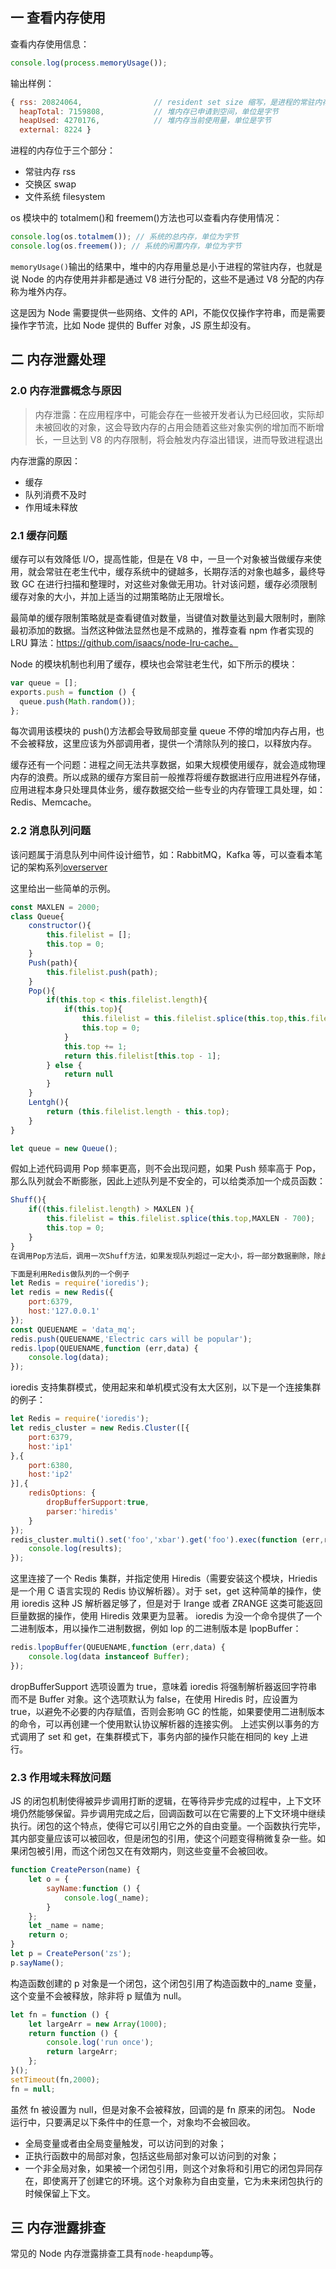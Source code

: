 ## 一 查看内存使用

查看内存使用信息：

```js
console.log(process.memoryUsage());
```

输出样例：

```js
{ rss: 20824064,                // resident set size 缩写，是进程的常驻内存部分
  heapTotal: 7159808,           // 堆内存已申请到空间，单位是字节
  heapUsed: 4270176,            // 堆内存当前使用量，单位是字节
  external: 8224 }
```

进程的内存位于三个部分：

- 常驻内存 rss
- 交换区 swap
- 文件系统 filesystem

os 模块中的 totalmem()和 freemem()方法也可以查看内存使用情况：

```js
console.log(os.totalmem()); // 系统的总内存，单位为字节
console.log(os.freemem()); // 系统的闲置内存，单位为字节
```

`memoryUsage()`输出的结果中，堆中的内存用量总是小于进程的常驻内存，也就是说 Node 的内存使用并非都是通过 V8 进行分配的，这些不是通过 V8 分配的内存称为堆外内存。

这是因为 Node 需要提供一些网络、文件的 API，不能仅仅操作字符串，而是需要操作字节流，比如 Node 提供的 Buffer 对象，JS 原生却没有。

## 二 内存泄露处理

### 2.0 内存泄露概念与原因

> 内存泄露：在应用程序中，可能会存在一些被开发者认为已经回收，实际却未被回收的对象，这会导致内存的占用会随着这些对象实例的增加而不断增长，一旦达到 V8 的内存限制，将会触发内存溢出错误，进而导致进程退出

内存泄露的原因：

- 缓存
- 队列消费不及时
- 作用域未释放

### 2.1 缓存问题

缓存可以有效降低 I/O，提高性能，但是在 V8 中，一旦一个对象被当做缓存来使用，就会常驻在老生代中，缓存系统中的键越多，长期存活的对象也越多，最终导致 GC 在进行扫描和整理时，对这些对象做无用功。针对该问题，缓存必须限制缓存对象的大小，并加上适当的过期策略防止无限增长。

最简单的缓存限制策略就是查看键值对数量，当键值对数量达到最大限制时，删除最初添加的数据。当然这种做法显然也是不成熟的，推荐查看 npm 作者实现的 LRU 算法：https://github.com/isaacs/node-lru-cache。

Node 的模块机制也利用了缓存，模块也会常驻老生代，如下所示的模块：

```js
var queue = [];
exports.push = function () {
  queue.push(Math.random());
};
```

每次调用该模块的 push()方法都会导致局部变量 queue 不停的增加内存占用，也不会被释放，这里应该为外部调用者，提供一个清除队列的接口，以释放内存。

缓存还有一个问题：进程之间无法共享数据，如果大规模使用缓存，就会造成物理内存的浪费。所以成熟的缓存方案目前一般推荐将缓存数据进行应用进程外存储，应用进程本身只处理具体业务，缓存数据交给一些专业的内存管理工具处理，如：Redis、Memcache。

### 2.2 消息队列问题

该问题属于消息队列中间件设计细节，如：RabbitMQ，Kafka 等，可以查看本笔记的架构系列[overserver](https://github.com/overnote/over-server)

这里给出一些简单的示例。

```JavaScript
const MAXLEN = 2000;
class Queue{
    constructor(){
        this.filelist = [];
        this.top = 0;
    }
    Push(path){
        this.filelist.push(path);
    }
    Pop(){
        if(this.top < this.filelist.length){
            if(this.top){
                this.filelist = this.filelist.splice(this.top,this.filelist.length - this.top);
                this.top = 0;
            }
            this.top += 1;
            return this.filelist[this.top - 1];
        } else {
            return null
        }
    }
    Lentgh(){
        return (this.filelist.length - this.top);
    }
}

let queue = new Queue();
```

假如上述代码调用 Pop 频率更高，则不会出现问题，如果 Push 频率高于 Pop，那么队列就会不断膨胀，因此上述队列是不安全的，可以给类添加一个成员函数：

```JavaScript
Shuff(){
    if((this.filelist.length) > MAXLEN ){
        this.filelist = this.filelist.splice(this.top,MAXLEN - 700);
        this.top = 0;
    }
}
在调用Pop方法后，调用一次Shuff方法，如果发现队列超过一定大小，将一部分数据删除，除此之外，应该考虑借助Redis实现生产者消费者队列。

下面是利用Redis做队列的一个例子
let Redis = require('ioredis');
let redis = new Redis({
    port:6379,
    host:'127.0.0.1'
});
const QUEUENAME = 'data_mq';
redis.push(QUEUENAME,'Electric cars will be popular');
redis.lpop(QUEUENAME,function (err,data) {
    console.log(data);
});
```

ioredis 支持集群模式，使用起来和单机模式没有太大区别，以下是一个连接集群的例子：

```JavaScript
let Redis = require('ioredis');
let redis_cluster = new Redis.Cluster([{
    port:6379,
    host:'ip1'
},{
    port:6380,
    host:'ip2'
}],{
    redisOptions: {
        dropBufferSupport:true,
        parser:'hiredis'
    }
});
redis_cluster.multi().set('foo','xbar').get('foo').exec(function (err,results) {
    console.log(results);
});
```

这里连接了一个 Redis 集群，并指定使用 Hiredis（需要安装这个模块，Hriedis 是一个用 C 语言实现的 Redis 协议解析器）。对于 set，get 这种简单的操作，使用 ioredis 这种 JS 解析器足够了，但是对于 Irange 或者 ZRANGE 这类可能返回巨量数据的操作，使用 Hiredis 效果更为显著。
ioredis 为没一个命令提供了一个二进制版本，用以操作二进制数据，例如 lop 的二进制版本是 lpopBuffer：

```JavaScript
redis.lpopBuffer(QUEUENAME,function (err,data) {
    console.log(data instanceof Buffer);
});
```

dropBufferSupport 选项设置为 true，意味着 ioredis 将强制解析器返回字符串而不是 Buffer 对象。这个选项默认为 false，在使用 Hiredis 时，应设置为 true，以避免不必要的内存赋值，否则会影响 GC 的性能，如果要使用二进制版本的命令，可以再创建一个使用默认协议解析器的连接实例。
上述实例以事务的方式调用了 set 和 get，在集群模式下，事务内部的操作只能在相同的 key 上进行。

### 2.3 作用域未释放问题

JS 的闭包机制使得被异步调用打断的逻辑，在等待异步完成的过程中，上下文环境仍然能够保留。异步调用完成之后，回调函数可以在它需要的上下文环境中继续执行。闭包的这个特点，使得它可以引用它之外的自由变量。一个函数执行完毕，其内部变量应该可以被回收，但是闭包的引用，使这个问题变得稍微复杂一些。如果闭包被引用，而这个闭包又在有效期内，则这些变量不会被回收。

```JavaScript
function CreatePerson(name) {
    let o = {
        sayName:function () {
            console.log(_name);
        }
    };
    let _name = name;
    return o;
}
let p = CreatePerson('zs');
p.sayName();
```

构造函数创建的 p 对象是一个闭包，这个闭包引用了构造函数中的\_name 变量，这个变量不会被释放，除非将 p 赋值为 null。

```JavaScript
let fn = function () {
    let largeArr = new Array(1000);
    return function () {
        console.log('run once');
        return largeArr;
    };
}();
setTimeout(fn,2000);
fn = null;
```

虽然 fn 被设置为 null，但是对象不会被释放，回调的是 fn 原来的闭包。
Node 运行中，只要满足以下条件中的任意一个，对象均不会被回收。

- 全局变量或者由全局变量触发，可以访问到的对象；
- 正执行函数中的局部对象，包括这些局部对象可以访问到的对象；
- 一个非全局对象，如果被一个闭包引用，则这个对象将和引用它的闭包异同存在，即使离开了创建它的环境。这个对象称为自由变量，它为未来闭包执行的时候保留上下文。

## 三 内存泄露排查

常见的 Node 内存泄露排查工具有`node-heapdump`等。
